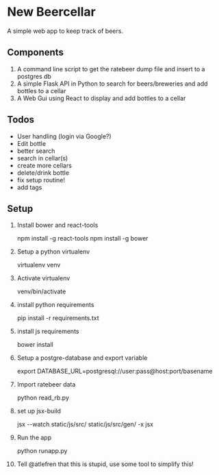 New Beercellar
==============

A simple web app to keep track of beers.


Components
----------

1. A command line script to get the ratebeer dump file and insert to a postgres db
2. A simple Flask API in Python to search for beers/breweries and add bottles to a cellar
3. A Web Gui using React to display and add bottles to a cellar


Todos
-----
- User handling (login via Google?)
- Edit bottle
- better search
- search in cellar(s)
- create more cellars
- delete/drink bottle
- fix setup routine!
- add tags

Setup
-----

1. Install bower and react-tools
    
    npm install -g react-tools
    npm install -g bower

2. Setup a python virtualenv
    
    virtualenv venv

3. Activate virtualenv

    venv/bin/activate

4. install python requirements
    
    pip install -r requirements.txt

5. install js requirements

    bower install

6. Setup a postgre-database and export variable
    
    export DATABASE_URL=postgresql://user:pass@host:port/basename

7. Import ratebeer data
    
    python read_rb.py

8. set up jsx-build
    
     jsx --watch static/js/src/ static/js/src/gen/ -x jsx

9. Run the app
    
    python runapp.py

10. Tell @atlefren that this is stupid, use some tool to simplify this!

